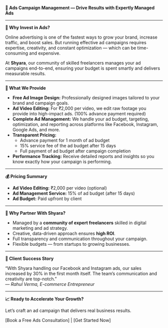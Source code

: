 **📄 Ads Campaign Management — Drive Results with Expertly Managed Ads**

---

**🎯 Why Invest in Ads?**

Online advertising is one of the fastest ways to grow your brand, increase traffic, and boost sales. But running effective ad campaigns requires expertise, creativity, and constant optimization — which can be time-consuming and expensive.

At **Shyara**, our community of skilled freelancers manages your ad campaigns end-to-end, ensuring your budget is spent smartly and delivers measurable results.

---

**🚀 What We Provide**

* **Free Ad Image Design:** Professionally designed images tailored to your brand and campaign goals.  
* **Ad Video Editing:** For ₹2,000 per video, we edit raw footage you provide into high-impact ads. (100% advance payment required)  
* **Complete Ad Management:** We handle your ad budget, targeting, optimization, and reporting across platforms like Facebook, Instagram, Google Ads, and more.  
* **Transparent Pricing:**  
  * Advance payment for 1 month of ad budget  
  * 15% service fee of the ad budget after 15 days  
  * Full payment of ad budget after campaign completion  
* **Performance Tracking:** Receive detailed reports and insights so you know exactly how your campaign is performing.

---

**💰 Pricing Summary**

* **Ad Video Editing:** ₹2,000 per video (optional)  
* **Ad Management Service:** 15% of ad budget (after 15 days)  
* **Ad Budget:** Paid upfront by client

---

**🎯 Why Partner With Shyara?**

* Managed by a **community of expert freelancers** skilled in digital marketing and ad strategy.  
* Creative, data-driven approach ensures **high ROI**.  
* Full transparency and communication throughout your campaign.  
* Flexible budgets — from startups to growing businesses.

---

**💬 Client Success Story**

“With Shyara handling our Facebook and Instagram ads, our sales increased by 30% in the first month itself. The team’s communication and creativity are top-notch.”  
— *Rahul Verma, E-commerce Entrepreneur*

---

**📈 Ready to Accelerate Your Growth?**

Let’s craft an ad campaign that delivers real business results.

\[Book a Free Ads Consultation\] | \[Get Started Now\]

